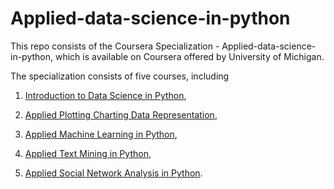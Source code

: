 # Applied-data-science-in-python


This repo consists of the Coursera Specialization - Applied-data-science-in-python, which is available on Coursera offered by University of Michigan.


The specialization consists of five courses, including 

   1. [Introduction to Data Science in Python](https://www.coursera.org/learn/python-data-analysis),

   2. [Applied Plotting Charting Data Representation](https://www.coursera.org/learn/python-plotting),
   
   3. [Applied Machine Learning in Python](https://www.coursera.org/learn/python-machine-learning),

   4. [Applied Text Mining in Python](https://www.coursera.org/learn/python-text-mining),

   5. [Applied Social Network Analysis in Python](https://www.coursera.org/learn/python-social-network-analysis).
    
 
